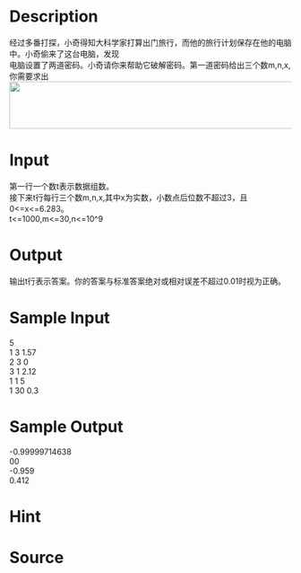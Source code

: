 
# Description

<div class="content"><div>经过多番打探，小奇得知大科学家打算出门旅行，而他的旅行计划保存在他的电脑中。小奇偷来了这台电脑，发现</div>
<div>电脑设置了两道密码。小奇请你来帮助它破解密码。第一道密码给出三个数m,n,x,你需要求出</div>
<div><img src="/source/bzoj/5061/img/aHR0cHM6Ly9seWRzeS5jb20vSnVkZ2VPbmxpbmUvdXBsb2FkLzIwMTcxMC80NCgyKS5wbmc=.png" width="695" height="84" alt=""/></div>
<div></div>
<div></div>
<p></p></div>

# Input

<div class="content"><div>第一行一个数t表示数据组数。</div>
<div>接下来t行每行三个数m,n,x,其中x为实数，小数点后位数不超过3，且0&lt;=x&lt;=6.283。</div>
<div>t&lt;=1000,m&lt;=30,n&lt;=10^9</div>
<div></div>
<p></p></div>

# Output

<div class="content"><div>输出t行表示答案。你的答案与标准答案绝对或相对误差不超过0.01时视为正确。</div>
<div></div>
<p></p></div>

# Sample Input

<div class="content"><span class="sampledata">5<br/>
1 3 1.57<br/>
2 3 0<br/>
3 1 2.12<br/>
1 1 5<br/>
1 30 0.3</span></div>

# Sample Output

<div class="content"><span class="sampledata">-0.99999714638<br/>
00<br/>
-0.959<br/>
0.412</span></div>

# Hint

<div class="content"><p></p></div>

# Source

<div class="content"><p><a href="problemset.php?search="></a></p></div>

